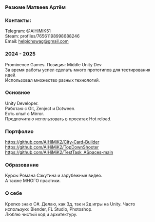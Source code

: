 ### Резюме Матвеев Артём

### Контакты:
Telegram: @AlHiMiK51    
Steam: profiles/76561198998688246  
Email: helpichswag@gmail.com  

### 2024 - 2025
Prominence Games. Позиция: Middle Unity Dev    
За время работы успел сделать много прототипов для тестирования идей.    
Использовал множество разных технологий.

### Основное
Unity Developer.  
Работаю с Git, Zenject и Dotween.  
Есть опыт с Mirror.    
Предпочитаю использовать в проектах Hot reload.  

### Портфолио
https://github.com/AlHiMiK2/City-Card-Builder    
https://github.com/AlHiMiK2/TopDownShooter  
https://github.com/AlHiMiK2/TestTask_ASpaces-main  

### Образование 
Курсы Романа Сакутина и зарубежные видео.    
А также МНОГО практики.

### О себе
Крепко знаю C#. Делаю, как 3д, так и 2д игры на Unity. 
Часто использую: Blender, FL Studio, Photoshop.    
Люблю чистый код и архитектуру.
